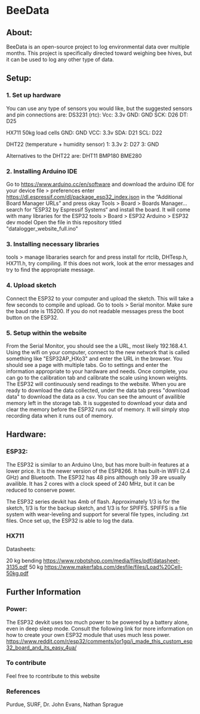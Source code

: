 # BeeData

## About:
BeeData is an open-source project to log environmental data over multiple months. This project is specifically directed toward weighing bee hives, but it can be used to log any other type of data. 

## Setup:
### 1. Set up hardware
You can use any type of sensors you would like, but the suggested sensors and pin connections are:
DS3231 (rtc):
Vcc: 3.3v
GND: GND
SCK: D26
DT: D25

HX711 50kg load cells
GND: GND
VCC: 3.3v
SDA: D21
SCL: D22

DHT22 (temperature + humidity sensor)
1: 3.3v
2: D27
3: GND

Alternatives to the DHT22 are:
DHT11
BMP180
BME280

### 2. Installing Arduino IDE

Go to https://www.arduino.cc/en/software and download the arduino IDE for your device
file > preferences
enter https://dl.espressif.com/dl/package_esp32_index.json in the “Additional Board Manager URLs” and press okay
Tools > Board > Boards Manager…
search for “ESP32 by Espressif Systems“ and install the board.
It will come with many libraries for the ESP32
tools > Board > ESP32 Arduino > ESP32 dev model
Open the file in this repository titled "datalogger_website_full.ino"

### 3. Installing necessary libraries
tools >  manage libararies
search for and press install for
rtclib, DHTesp.h, HX711.h, try compiling. If this does not work, look at the error messages and try to find the appropriate message.

### 4. Upload sketch
Connect the ESP32 to your computer and upload the sketch. This will take a few seconds to compile and upload.
Go to tools > Serial monitor. Make sure the baud rate is 115200. If you do not readable messages press the boot button on the ESP32.

### 5. Setup within the website
From the Serial Monitor, you should see the a URL, most likely 192.168.4.1. Using the wifi on your computer, connect to the new network that is called something like "ESP32AP_HXo3" and enter the URL in the browser.
You should see a page with multiple tabs. Go to settings and enter the information appropriate to your hardware and needs.
Once complete, you can go to the calibration tab and calibrate the scale using known weights. The ESP32 will continuously send readings to the website.
When you are ready to download the data collected, under the data tab press "download data" to download the data as a csv. 
You can see the amount of availible memory left in the storage tab. It is suggested to download your data and clear the memory before the ESP32 runs out of memory. It will simply stop recording data when it runs out of memory.

## Hardware:
### ESP32:
The ESP32 is similar to an Arduino Uno, but has more built-in features at a lower price. It is the newer version of the ESP8266. It has built-in WIFI (2.4 GHz) and Bluetooth. The ESP32 has 48 pins although only 39 are usually availible. It has 2 cores with a clock speed of 240 MHz, but it can be reduced to conserve power.

The ESP32 series devkit has 4mb of flash. Approximately 1/3 is for the sketch, 1/3 is for the backup sketch, and 1/3 is for SPIFFS. SPIFFS is a file system with wear-leveling and support for several file types, including .txt files. Once set up, the ESP32 is able to log the data.

### HX711
Datasheets:

20 kg bending https://www.robotshop.com/media/files/pdf/datasheet-3135.pdf
50 kg https://www.makerfabs.com/desfile/files/Load%20Cell-50kg.pdf

## Further Information

### Power:
The ESP32 devkit uses too much power to be powered by a battery alone, even in deep sleep mode. Consult the following link for more information on how to create your own ESP32 module that uses much less power.
https://www.reddit.com/r/esp32/comments/jor1gq/i_made_this_custom_esp32_board_and_its_easy_4ua/

### To contribute
Feel free to rcontribute to this website

### References
Purdue, SURF, Dr. John Evans, Nathan Sprague
